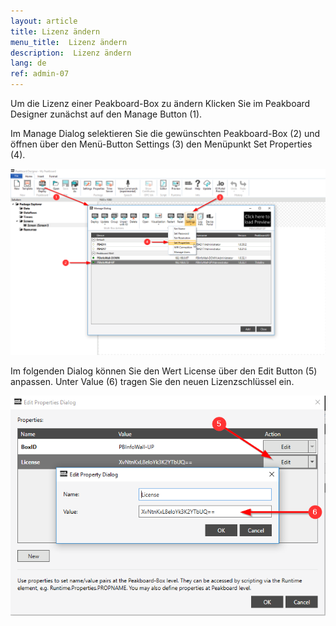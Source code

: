 ```yaml
---
layout: article
title: Lizenz ändern
menu_title:  Lizenz ändern
description:  Lizenz ändern
lang: de
ref: admin-07
---
```


Um die Lizenz einer Peakboard-Box zu ändern Klicken Sie im Peakboard Designer zunächst auf den Manage Button (1).

Im Manage Dialog selektieren Sie die gewünschten Peakboard-Box (2) und öffnen über den Menü-Button Settings (3) den Menüpunkt Set Properties (4).

![Manage Dialog](/assets/images/admin/license/manage-dialog.png)

Im folgenden Dialog können Sie den Wert License über den Edit Button (5) anpassen. Unter Value (6) tragen Sie den neuen Lizenzschlüssel ein.

![Edit Properties Dialog](/assets/images/admin/license/edit-license.png)
